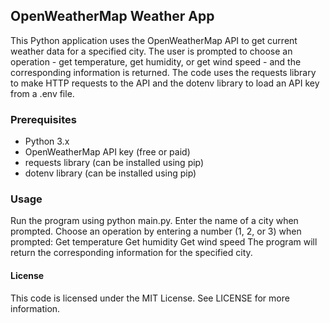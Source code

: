## OpenWeatherMap Weather App
This Python application uses the OpenWeatherMap API to get current weather data for a specified city. The user is prompted to choose an operation - get temperature, get humidity, or get wind speed - and the corresponding information is returned. The code uses the requests library to make HTTP requests to the API and the dotenv library to load an API key from a .env file.

### Prerequisites
- Python 3.x
- OpenWeatherMap API key (free or paid)
- requests library (can be installed using pip)
- dotenv library (can be installed using pip)

### Usage
Run the program using python main.py.
Enter the name of a city when prompted.
Choose an operation by entering a number (1, 2, or 3) when prompted:
Get temperature
Get humidity
Get wind speed
The program will return the corresponding information for the specified city.

#### License
This code is licensed under the MIT License. See LICENSE for more information.